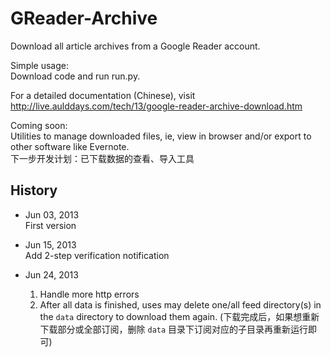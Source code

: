 ﻿GReader-Archive
===============

Download all article archives from a Google Reader account.

Simple usage:   
Download code and run run.py.

For a detailed documentation (Chinese), visit http://live.aulddays.com/tech/13/google-reader-archive-download.htm

Coming soon:   
Utilities to manage downloaded files, ie, view in browser and/or export to other software like Evernote.   
下一步开发计划：已下载数据的查看、导入工具

History
-------

* Jun 03, 2013   
First version

* Jun 15, 2013   
Add 2-step verification notification

* Jun 24, 2013 
    1. Handle more http errors
    2. After all data is finished, uses may delete one/all feed directory(s) in the `data` directory to download them again. (下载完成后，如果想重新下载部分或全部订阅，删除 `data` 目录下订阅对应的子目录再重新运行即可)
